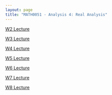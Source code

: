 ```yaml
---
layout: page
title: "MATH0051 - Analysis 4: Real Analysis"
---
```

<a href="/51/W2">W2 Lecture</a>

<a href="/51/W3">W3 Lecture</a>

<a href="/51/W4">W4 Lecture</a>

<a href="/51/W5">W5 Lecture</a>

<a href="/51/W6">W6 Lecture</a>

<a href="/51/W7">W7 Lecture</a>

<a href="/51/W8">W8 Lecture</a>
